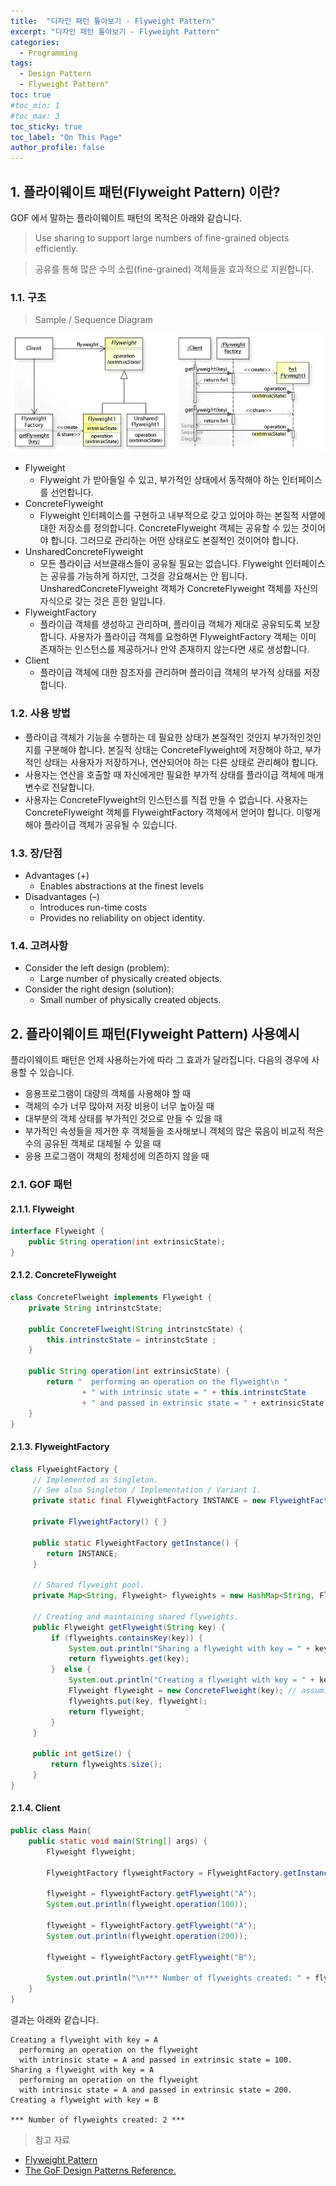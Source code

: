 ```yaml
---
title:  "디자인 패턴 톺아보기 - Flyweight Pattern"
excerpt: "디자인 패턴 톺아보기 - Flyweight Pattern"
categories:
  - Programming
tags:
  - Design Pattern
  - Flyweight Pattern"
toc: true
#toc_min: 1
#toc_max: 3
toc_sticky: true
toc_label: "On This Page"
author_profile: false
---
```


## 1. 플라이웨이트 패턴(Flyweight Pattern) 이란?

GOF 에서 말하는 플라이웨이트 패턴의 목적은 아래와 같습니다.

> Use sharing to support large numbers of fine-grained objects efficiently.

> 공유를 통해 많은 수의 소립(fine-grained) 객체들을 효과적으로 지원합니다.

### 1.1. 구조

> Sample / Sequence Diagram

![image](/assets/images/design_pattern/flyweight_pattern.png)

* Flyweight
    * Flyweight 가 받아들일 수 있고, 부가적인 상태에서 동작해야 하는 인터페이스를 선언합니다.
* ConcreteFlyweight
    * Flyweight 인터페이스를 구현하고 내부적으로 갖고 있어야 하는 본질적 사앹에 대한 저장소를 정의합니다. ConcreteFlyweight 객체는 공유할 수 있는 것이어야 합니다. 그러므로 관리하는 어떤 상태로도 본질적인 것이어야 합니다.
* UnsharedConcreteFlyweight
    * 모든 플라이급 서브클래스들이 공유될 필요는 없습니다. Flyweight 인터페이스는 공유를 가능하게 하지만, 그것을 강요해서는 안 됩니다. UnsharedConcreteFlyweight 객체가 ConcreteFlyweight 객체를 자신의 자식으로 갖는 것은 흔한 일입니다.
* FlyweightFactory
    * 플라이급 객체를 생성하고 관리하며, 플라이급 객체가 제대로 공유되도록 보장합니다. 사용자가 플라이급 객체를 요청하면 FlyweightFactory 객체는 이미 존재하는 인스턴스를 제공하거나 만약 존재하지 않는다면 새로 생성합니다.
* Client
    * 플라이급 객체에 대한 참조자를 관리하며 플라이급 객체의 부가적 상태를 저장합니다.

### 1.2. 사용 방법

* 플라이급 객체가 기능을 수행하는 데 필요한 상태가 본질적인 것인지 부가적인것인지를 구분해야 합니다. 본질적 상태는 ConcreteFlyweight에 저장해야 하고, 부가적인 상태는 사용자가 저장하거나, 연산되어야 하는 다른 상태로 관리해야 합니다.
* 사용자는 연산을 호출할 때 자신에게만 필요한 부가적 상태를 플라이급 객체에 매개변수로 전달합니다.
* 사용자는 ConcreteFlyweight의 인스턴스를 직접 만들 수 없습니다. 사용자는 ConcreteFlyweight 객체를 FlyweightFactory 객체에서 얻어야 합니다. 이렇게 해야 플라이급 객체가 공유될 수 있습니다.

### 1.3. 장/단점

* Advantages (+)
    * Enables abstractions at the finest levels
* Disadvantages (–)
    * Introduces run-time costs
    * Provides no reliability on object identity.

### 1.4. 고려사항

* Consider the left design (problem):
    * Large number of physically created objects.
* Consider the right design (solution):
    * Small number of physically created objects.

## 2. 플라이웨이트 패턴(Flyweight Pattern) 사용예시

플라이웨이트 패턴은 언제 사용하는가에 따라 그 효과가 달라집니다. 다음의 경우에 사용할 수 있습니다.

* 응용프로그램이 대량의 객체를 사용해야 할 때
* 객체의 수가 너무 많아져 저장 비용이 너무 높아질 때
* 대부분의 객체 상태를 부가적인 것으로 만들 수 있을 때
* 부가적인 속성들을 제거한 후 객체들을 조사해보니 객체의 많은 묶음이 비교적 적은 수의 공유된 객체로 대체될 수 있을 때
* 응용 프로그램이 객체의 정체성에 의존하지 않을 때

### 2.1. GOF 패턴

#### 2.1.1. Flyweight

```java
interface Flyweight {
	public String operation(int extrinsicState);
}
```

#### 2.1.2. ConcreteFlyweight

```java
class ConcreteFlweight implements Flyweight {
	private String intrinstcState;
	
	public ConcreteFlweight(String intrinstcState) {
		this.intrinstcState = intrinstcState ;
	}
	
	public String operation(int extrinsicState) {
        return "  performing an operation on the flyweight\n "
        		+ " with intrinsic state = " + this.intrinstcState
        		+ " and passed in extrinsic state = " + extrinsicState + ".";
	}
}
```

#### 2.1.3. FlyweightFactory

```java
class FlyweightFactory { 
	 // Implemented as Singleton.
	 // See also Singleton / Implementation / Variant 1.
	 private static final FlyweightFactory INSTANCE = new FlyweightFactory();
	 
	 private FlyweightFactory() { }
	 
	 public static FlyweightFactory getInstance() { 
		return INSTANCE;
	 }
	 
	 // Shared flyweight pool.
	 private Map<String, Flyweight> flyweights = new HashMap<String, Flyweight>();
	 
	 // Creating and maintaining shared flyweights.
	 public Flyweight getFlyweight(String key) { 
		 if (flyweights.containsKey(key)) { 
			 System.out.println("Sharing a flyweight with key = " + key);
			 return flyweights.get(key);            
		 }  else { 
			 System.out.println("Creating a flyweight with key = " + key);
			 Flyweight flyweight = new ConcreteFlweight(key); // assuming key = intrinsic state
			 flyweights.put(key, flyweight);
			 return flyweight;
		 } 
	 }
	 
	 public int getSize() { 
		 return flyweights.size();
	 } 
} 
```

#### 2.1.4. Client

```java
public class Main{
	public static void main(String[] args) {
		Flyweight flyweight;
		
		FlyweightFactory flyweightFactory = FlyweightFactory.getInstance();
		
		flyweight = flyweightFactory.getFlyweight("A");
		System.out.println(flyweight.operation(100));
		
		flyweight = flyweightFactory.getFlyweight("A");
		System.out.println(flyweight.operation(200));
		
		flyweight = flyweightFactory.getFlyweight("B");
		 
		System.out.println("\n*** Number of flyweights created: " + flyweightFactory.getSize() + " ***");
	}
}
```

결과는 아래와 같습니다.

```
Creating a flyweight with key = A
  performing an operation on the flyweight
  with intrinsic state = A and passed in extrinsic state = 100.
Sharing a flyweight with key = A
  performing an operation on the flyweight
  with intrinsic state = A and passed in extrinsic state = 200.
Creating a flyweight with key = B

*** Number of flyweights created: 2 ***
```

> 참고 자료

* [Flyweight Pattern](https://en.wikipedia.org/wiki/Flyweight_pattern)
* [The GoF Design Patterns Reference.](http://w3sdesign.com/index0100.php)
